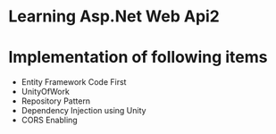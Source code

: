 # Learning Asp.Net Web Api2

# Implementation of following items

- Entity Framework Code First
- UnityOfWork
- Repository Pattern
- Dependency Injection using Unity
- CORS Enabling